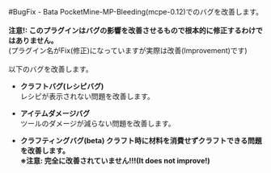 #BugFix - Bata
PocketMine-MP-Bleeding(mcpe-0.12)でのバグを改善します。</br>
</br>
<b>注意!: このプラグインはバグの影響を改善させるもので根本的に修正するわけではありません。</b></br>
(プラグイン名がFix(修正)になっていますが実際は改善(Improvement)です)</b></br>
</br>
以下のバグを改善します。

- <b>クラフトバグ(レシピバグ)</b></br>
レシピが表示されない問題を改善します。</br>

- <b>アイテムダメージバグ</b></br>
ツールのダメージが減らない問題を改善します。</br>

- <b>クラフティングバグ(beta)<b/>
クラフト時に材料を消費せずクラフトできる問題を改善します。</br>
※注意: 完全に改善されていません!!!(It does not improve!)</br>